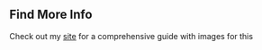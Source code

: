## Find More Info

Check out my [site](https://docs.google.com/document/d/1X3eb-RvAbNzQECNxuh3yFZD6iiDT7FfAWTlq9n4S-sM/edit?tab=t.0) for a comprehensive guide with images for this

